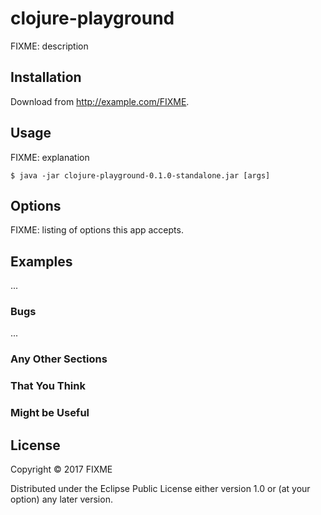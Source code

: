 # clojure-playground

FIXME: description

## Installation

Download from http://example.com/FIXME.

## Usage

FIXME: explanation

    $ java -jar clojure-playground-0.1.0-standalone.jar [args]

## Options

FIXME: listing of options this app accepts.

## Examples

...

### Bugs

...

### Any Other Sections
### That You Think
### Might be Useful

## License

Copyright © 2017 FIXME

Distributed under the Eclipse Public License either version 1.0 or (at
your option) any later version.
